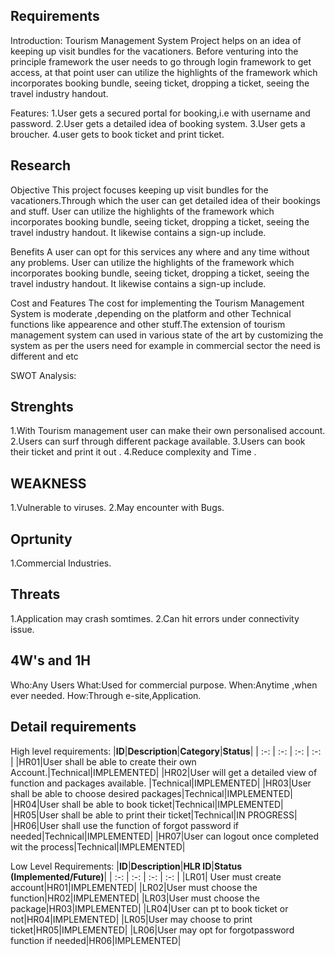 ## Requirements
Introduction: 
 Tourism Management System Project helps on an idea of keeping up visit bundles for the vacationers. Before venturing into the principle framework the user needs to go through login framework to get access, at that point user can utilize the highlights of the framework which incorporates booking bundle, seeing ticket, dropping a ticket, seeing the travel industry handout. 

Features:
1.User gets a secured portal for booking,i.e with username and password.
2.User gets a detailed idea of booking system.
3.User gets a broucher.
4.user gets to book ticket and print ticket.

## Research
Objective
This project focuses  keeping up visit bundles for the vacationers.Through which the user can get detailed idea of their bookings and stuff.  User  can utilize the highlights of the framework which incorporates booking bundle, seeing ticket, dropping a ticket, seeing the travel industry handout. It likewise contains a sign-up include.

Benefits
A user  can opt for this services any where and any time without any problems. User can utilize the highlights of the framework which incorporates booking bundle, seeing ticket, dropping a ticket, seeing the travel industry handout. It likewise contains a sign-up include.

Cost and Features
The cost for implementing the Tourism Management System is moderate ,depending on the platform and other Technical functions like appearence and other stuff.The extension of tourism management system can used in various state of the art by customizing the system as per the users need for example in commercial sector the need is different and etc 

SWOT Analysis:
## Strenghts
1.With Tourism management user can make their own personalised account.
2.Users can surf through different package available.
3.Users can book their ticket and print it out .
4.Reduce complexity and Time . 

## WEAKNESS
1.Vulnerable to viruses.
2.May encounter with Bugs.

## Oprtunity

1.Commercial Industries.
  
## Threats
1.Application may crash somtimes.
2.Can hit errors under connectivity issue.

## 4W's and 1H

Who:Any Users
What:Used for commercial purpose.
When:Anytime ,when ever needed.
How:Through e-site,Application.
 
## Detail requirements
High level requirements: 
|**ID**|**Description**|**Category**|**Status**|
| :-: | :-: | :-: | :-: |
|HR01|User shall be able to create their own Account.|Technical|IMPLEMENTED|
|HR02|User will get a detailed view of function and packages available. |Technical|IMPLEMENTED|
|HR03|User shall be able to choose desired packages|Technical|IMPLEMENTED|
|HR04|User shall be able to book ticket|Technical|IMPLEMENTED|
|HR05|User shall be able to print their ticket|Technical|IN PROGRESS|
|HR06|User shall use the function of forgot password if needed|Technical|IMPLEMENTED|
|HR07|User can logout once completed wit the process|Technical|IMPLEMENTED|

Low Level Requirements:
|**ID**|**Description**|**HLR ID**|**Status (Implemented/Future)**|
| :-: | :-: | :-: | :-: |
|LR01| User must create account|HR01|IMPLEMENTED|
|LR02|User must choose the function|HR02|IMPLEMENTED|
|LR03|User must  choose the package|HR03|IMPLEMENTED|
|LR04|User can pt to book ticket or not|HR04|IMPLEMENTED|
|LR05|User may choose to print ticket|HR05|IMPLEMENTED|
|LR06|User may opt for forgotpassword function if needed|HR06|IMPLEMENTED|





